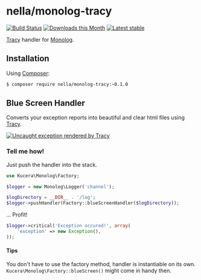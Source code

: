 nella/monolog-tracy
======
[![Build Status](https://travis-ci.org/nella/monolog-tracy.svg?branch=master)](https://travis-ci.org/nella/monolog-tracy)
[![Downloads this Month](https://img.shields.io/packagist/dm/nella/monolog-tracy.svg)](https://packagist.org/packages/nella/monolog-tracy)
[![Latest stable](https://img.shields.io/packagist/v/nella/monolog-tracy.svg)](https://packagist.org/packages/nella/monolog-tracy)

[Tracy](https://tracy.nette.org) handler for [Monolog](https://github.com/Seldaek/monolog).

Installation
------------

Using  [Composer](http://getcomposer.org/):

```sh
$ composer require nella/monolog-tracy:~0.1.0
```


Blue Screen Handler
------------
Converts your exception reports into beautiful and clear html files using [Tracy](https://github.com/nette/tracy).

[![Uncaught exception rendered by Tracy](http://nette.github.io/tracy/images/tracy-exception.png)](http://nette.github.io/tracy/tracy-exception.html)

### Tell me how!
Just push the handler into the stack.
```php
use Kucera\Monolog\Factory;

$logger = new Monolog\Logger('channel');

$logDirectory = __DIR__ . '/log';
$logger->pushHandler(Factory::blueScreenHandler($logDirectory));
```
… Profit!
```php
$logger->critical('Exception occured!', array(
    'exception' => new Exception(),
));
```

#### Tips
You don't have to use the factory method, handler is instantiable on its own. `Kucera\Monolog\Factory::blueScreen()` might come in handy then.
